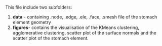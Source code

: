 This file include two subfolders: 
1) **data** - containing .node, .edge, .ele, .face, .smesh file of the stomach element geometry
2) **figures**- contains the visualisation of the KMeans clustering, agglomerative clustering, scatter plot of the surface normals and the scatter plot of the stomach element.
